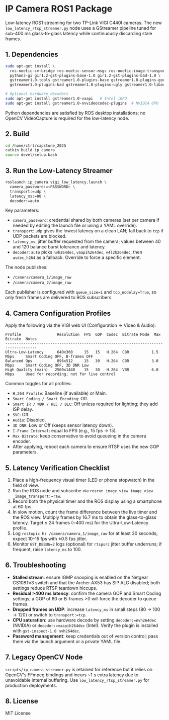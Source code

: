 # IP Camera ROS1 Package

Low-latency ROS1 streaming for two TP-Link VIGI C440I cameras. The new
`low_latency_rtsp_streamer.py` node uses a GStreamer pipeline tuned for
sub-400 ms glass-to-glass latency while continuously discarding stale frames.

## 1. Dependencies

```bash
sudo apt-get install \
  ros-noetic-cv-bridge ros-noetic-sensor-msgs ros-noetic-image-transport \
  python3-gi gir1.2-gst-plugins-base-1.0 gir1.2-gst-plugins-bad-1.0 \
  gstreamer1.0-tools gstreamer1.0-plugins-base gstreamer1.0-plugins-good \
  gstreamer1.0-plugins-bad gstreamer1.0-plugins-ugly gstreamer1.0-libav

# Optional hardware decoders
sudo apt-get install gstreamer1.0-vaapi   # Intel iGPU
sudo apt-get install gstreamer1.0-nvvideocodec-plugins  # NVIDIA GPU
```

Python dependencies are satisfied by ROS desktop installations; no OpenCV
VideoCapture is required for the low-latency node.

## 2. Build

```bash
cd /home/ctrl/capstone_2025
catkin build ip_camera
source devel/setup.bash
```

## 3. Run the Low-Latency Streamer

```bash
roslaunch ip_camera vigi_low_latency.launch \
  camera_password:=<PASSWORD> \
  transport:=udp \
  latency_ms:=80 \
  decoder:=auto
```

Key parameters:
- `camera_password`: credential shared by both cameras (set per camera if needed
  by editing the launch file or using a YAML override).
- `transport`: `udp` gives the lowest latency on a clean LAN; fall back to `tcp`
  if UDP packets are blocked.
- `latency_ms`: jitter buffer requested from the camera; values between 40 and 120
  balance burst tolerance and latency.
- `decoder`: `auto` picks `nvh264dec`, `vaapih264dec`, `v4l2h264dec`, then
  `avdec_h264` as a fallback. Override to force a specific element.

The node publishes:
- `/camera/camera_1/image_raw`
- `/camera/camera_2/image_raw`

Each publisher is configured with `queue_size=1` and `tcp_nodelay=True`, so only
fresh frames are delivered to ROS subscribers.

## 4. Camera Configuration Profiles

Apply the following via the VIGI web UI (Configuration → Video & Audio):

```
Profile                Resolution  FPS  GOP  Codec  Bitrate Mode  Max Bitrate  Notes
------------------------------------------------------------------------------------
Ultra-Low-Latency      640x360     15   15   H.264  CBR          1.5 Mbps     Smart Coding OFF, B-frames OFF
Balanced Ops           896x512     15   30   H.264  CBR          3.0 Mbps     Smart Coding OFF, 3D DNR Low
High Quality (main)   2560x1440    15   30   H.264  VBR          6.0 Mbps     Used for recording; not for live control
```

Common toggles for all profiles:
- `H.264 Profile`: Baseline (if available) or Main.
- `Smart Coding / Smart Encoding`: Off.
- `Smart IR / WDR / HLC / BLC`: Off unless required for lighting; they add ISP delay.
- `SVC`: Off.
- `Audio`: Disabled.
- `3D DNR`: Low or Off (keeps sensor latency down).
- `I-Frame Interval`: equal to FPS (e.g., 15 fps → 15).
- `Max Bitrate`: keep conservative to avoid queueing in the camera encoder.
- After applying, reboot each camera to ensure RTSP uses the new GOP parameters.

## 5. Latency Verification Checklist

1. Place a high-frequency visual timer (LED or phone stopwatch) in the field of view.
2. Run the ROS node and subscribe via `rosrun image_view image_view _image_transport:=raw`.
3. Record both the physical timer and the ROS display using a smartphone at 60 fps.
4. In slow motion, count the frame difference between the live timer and the ROS view.
   Multiply frames by 16.7 ms to obtain the glass-to-glass latency. Target ≤ 24 frames
   (~400 ms) for the Ultra-Low-Latency profile.
5. Log `rostopic hz /camera/camera_1/image_raw` for at least 30 seconds; expect
   10–15 fps with ±0.5 fps jitter.
6. Monitor `GST_DEBUG=2` logs (optional) for `rtspsrc` jitter buffer underruns;
   if frequent, raise `latency_ms` to 100.

## 6. Troubleshooting

- **Stalled stream**: ensure IGMP snooping is enabled on the Netgear GS108Tv3 switch
  and that the Archer AX53 has SIP ALG disabled; both settings reduce RTSP teardown
  hiccups.
- **Residual >400 ms latency**: confirm the camera GOP and Smart Coding settings; a
  GOP of 60 or B-frames >0 will force the decoder to queue frames.
- **Dropped frames on UDP**: increase `latency_ms` in small steps (80 → 100 → 120) or
  switch to `transport:=tcp`.
- **CPU saturation**: use hardware decode by setting `decoder:=nvh264dec` (NVIDIA) or
  `decoder:=vaapih264dec` (Intel). Verify the plugin is installed with
  `gst-inspect-1.0 nvh264dec`.
- **Password management**: keep credentials out of version control; pass them via
  the launch argument or a private YAML file.

## 7. Legacy OpenCV Node

`scripts/ip_camera_streamer.py` is retained for reference but it relies on
OpenCV's FFmpeg bindings and incurs ~1 s extra latency due to unavoidable
internal buffering. Use `low_latency_rtsp_streamer.py` for production deployments.

## 8. License

MIT License

